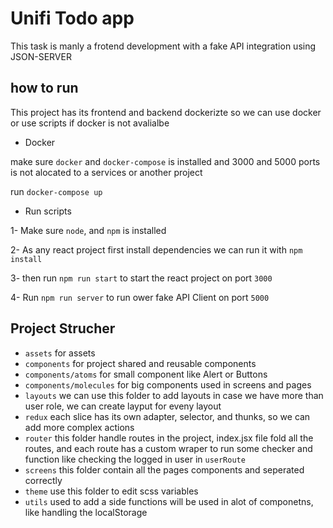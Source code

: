 # Unifi Todo app

This task is manly a frotend development with a fake API integration using JSON-SERVER

## how to run

This project has its frontend and backend dockerizte so we can use docker or use scripts if docker is not avalialbe

- Docker

make sure `docker` and `docker-compose` is installed and 3000 and 5000 ports is not alocated to a services or another project

run `docker-compose up`

- Run scripts

1- Make sure `node`, and `npm` is installed

2- As any react project first install dependencies we can run it with `npm install`

3- then run `npm run start` to start the react project on port `3000`

4- Run `npm run server` to run ower fake API Client on port `5000`

## Project Strucher

- `assets` for assets
- `components` for project shared and reusable components
- `components/atoms` for small component like Alert or Buttons
- `components/molecules` for big components used in screens and pages
- `layouts` we can use this folder to add layouts in case we have more than user role, we can create layput for eveny layout
- `redux` each slice has its own adapter, selector, and thunks, so we can add more complex actions
- `router` this folder handle routes in the project, index.jsx file fold all the routes, and each route has a custom wraper to run some checker and function like checking the logged in user in `userRoute`
- `screens` this folder contain all the pages components and seperated correctly
- `theme` use this folder to edit scss variables
- `utils` used to add a side functions will be used in alot of componetns, like handling the localStorage